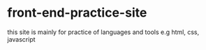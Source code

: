 # front-end-practice-site
this site is mainly for practice of languages and tools e.g html, css, javascript 
